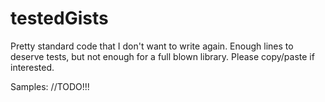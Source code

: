testedGists
===========

Pretty standard code that I don't want to write again. Enough lines to deserve tests, but not enough for a full blown library.
Please copy/paste if interested.

Samples:
//TODO!!!